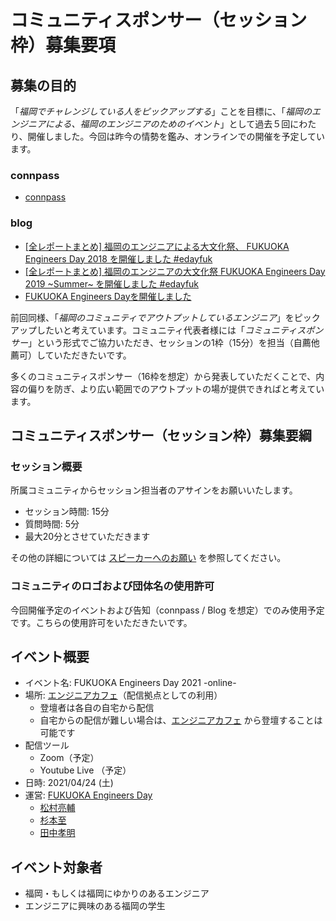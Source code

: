 # コミュニティスポンサー（セッション枠）募集要項

## 募集の目的

「*福岡でチャレンジしている人をピックアップする*」ことを目標に、「*福岡のエンジニアによる、福岡のエンジニアのためのイベント*」として過去５回にわたり、開催しました。今回は昨今の情勢を鑑み、オンラインでの開催を予定しています。

### connpass

- [connpass](https://engineers-day.connpass.com/)

### blog
- [[全レポートまとめ] 福岡のエンジニアによる大文化祭、 FUKUOKA Engineers Day 2018 を開催しました #edayfuk](https://dev.classmethod.jp/study_meeting/fukuoka-engineers-day-2018-all-sessions/)
- [[全レポートまとめ] 福岡のエンジニアの大文化祭 FUKUOKA Engineers Day 2019 ~Summer~ を開催しました #edayfuk](https://dev.classmethod.jp/articles/edayfuk2019-allreport/)
- [FUKUOKA Engineers Dayを開催しました](https://matcu.hatenablog.com/entry/2019/07/21/213520)

前回同様、「*福岡のコミュニティでアウトプットしているエンジニア*」をピックアップしたいと考えています。コミュニティ代表者様には「*コミュニティスポンサー*」という形式でご協力いただき、セッションの1枠（15分）を担当（自薦他薦可）していただきたいです。

多くのコミュニティスポンサー（16枠を想定）から発表していただくことで、内容の偏りを防ぎ、より広い範囲でのアウトプットの場が提供できればと考えています。

## コミュニティスポンサー（セッション枠）募集要綱

### セッション概要

所属コミュニティからセッション担当者のアサインをお願いいたします。

- セッション時間: 15分
- 質問時間: 5分
- 最大20分とさせていただきます

その他の詳細については [スピーカーへのお願い](https://github.com/kongmingstrap/FUKUOKA-Engineers-Day-2021-online/blob/main/for_speakers.md) を参照してください。

### コミュニティのロゴおよび団体名の使用許可

今回開催予定のイベントおよび告知（connpass / Blog を想定）でのみ使用予定です。こちらの使用許可をいただきたいです。

## イベント概要

- イベント名: FUKUOKA Engineers Day 2021 -online-
- 場所: [エンジニアカフェ](https://engineercafe.jp/ja/)（配信拠点としての利用）
  - 登壇者は各自の自宅から配信
  - 自宅からの配信が難しい場合は、[エンジニアカフェ](https://engineercafe.jp/ja/) から登壇することは可能です
- 配信ツール
  - Zoom（予定）
  - Youtube Live （予定）
- 日時: 2021/04/24 (土)
- 運営: [FUKUOKA Engineers Day](https://engineers-day.connpass.com/)
  - [松村亮輔](https://connpass.com/user/ryosuke_matsumura/)
  - [杉本至](https://connpass.com/user/itaru_sugimoto/)
  - [田中孝明](https://connpass.com/user/kongmingtrap/)

## イベント対象者

- 福岡・もしくは福岡にゆかりのあるエンジニア
- エンジニアに興味のある福岡の学生

